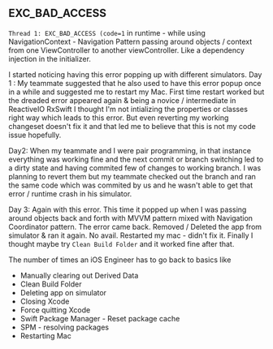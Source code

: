 

## EXC_BAD_ACCESS

`Thread 1: EXC_BAD_ACCESS (code=1` in runtime - while using NavigationContext - Navigation Pattern passing around objects / context from one ViewController to another viewController. Like a dependency injection in the initializer.

I started noticing having this error popping up with different simulators.
Day 1 : 
My teammate suggested that he also used to have this error popup once in a while and suggested me to restart my Mac.
First time restart worked but the dreaded error appeared again & being a novice / intermediate in ReactiveIO RxSwift I thought I'm not intializing the properties or classes right way which leads to this error.
But even reverting my working changeset doesn't fix it and that led me to believe that this is not my code issue hopefully.

Day2:
When my teammate and I were pair programming, in that instance everything was working fine and the next commit or branch switching led to a dirty state and having commited few of changes to working branch. I was planning to revert them but my teammate checked out the branch and ran the same code which was commited by us and he wasn't able to get that error / runtime crash in his simulator.

Day 3: 
Again with this error. This time it popped up when I was passing around objects back and forth with MVVM pattern mixed with Navigation Coordinator pattern.
The error came back. Removed / Deleted the app from simulator & ran it again.
No avail.
Restarted my mac - didn't fix it.
Finally I thought maybe try `Clean Build Folder` and it worked fine after that.

The number of times an iOS Engineer has to go back to basics like 
- Manually clearing out Derived Data
- Clean Build Folder
- Deleting app on simulator
- Closing Xcode
- Force quitting Xcode
- Swift Package Manager - Reset package cache
- SPM - resolving packages
- Restarting Mac
